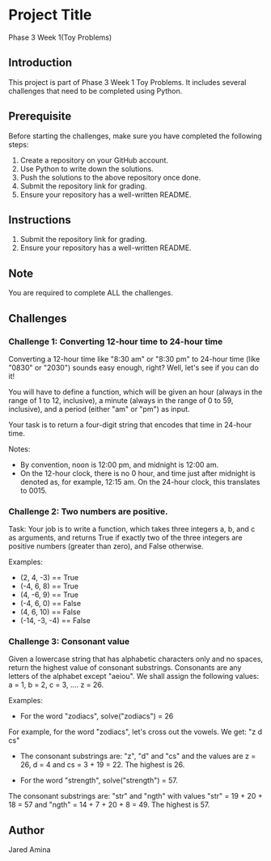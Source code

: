 # Project Title
Phase 3 Week 1(Toy Problems)

## Introduction

This project is part of Phase 3 Week 1 Toy Problems. It includes several challenges that need to be completed using Python.


## Prerequisite

Before starting the challenges, make sure you have completed the following steps:

1. Create a repository on your GitHub account.
2. Use Python to write down the solutions.
3. Push the solutions to the above repository once done.
4. Submit the repository link for grading.
5. Ensure your repository has a well-written README.

## Instructions

1. Submit the repository link for grading.
2. Ensure your repository has a well-written README.

## Note

You are required to complete ALL the challenges.

## Challenges

### Challenge 1: Converting 12-hour time to 24-hour time

Converting a 12-hour time like "8:30 am" or "8:30 pm" to 24-hour time (like "0830" or "2030") sounds easy enough, right? Well, let's see if you can do it!

You will have to define a function, which will be given an hour (always in the range of 1 to 12, inclusive), a minute (always in the range of 0 to 59, inclusive), and a period (either "am" or "pm") as input.

Your task is to return a four-digit string that encodes that time in 24-hour time.

Notes:
- By convention, noon is 12:00 pm, and midnight is 12:00 am.
- On the 12-hour clock, there is no 0 hour, and time just after midnight is denoted as, for example, 12:15 am. On the 24-hour clock, this translates to 0015.

### Challenge 2: Two numbers are positive.

Task:
Your job is to write a function, which takes three integers a, b, and c as arguments, and returns True if exactly two of the three integers are positive numbers (greater than zero), and False otherwise.

Examples:
- (2, 4, -3) == True
- (-4, 6, 8) == True
- (4, -6, 9) == True
- (-4, 6, 0) == False
- (4, 6, 10) == False
- (-14, -3, -4) == False

### Challenge 3: Consonant value

Given a lowercase string that has alphabetic characters only and no spaces, return the highest value of consonant substrings. Consonants are any letters of the alphabet except "aeiou". We shall assign the following values: a = 1, b = 2, c = 3, .... z = 26.

Examples:
- For the word "zodiacs", solve("zodiacs") = 26

For example, for the word "zodiacs", let's cross out the vowels. We get: "z d cs"

- The consonant substrings are: "z", "d" and "cs" and the values are z = 26, d = 4 and cs = 3 + 19 = 22. The highest is 26.

- For the word "strength", solve("strength") = 57.

The consonant substrings are: "str" and "ngth" with values "str" = 19 + 20 + 18 = 57 and "ngth" = 14 + 7 + 20 + 8 = 49. The highest is 57.

## Author

Jared Amina
